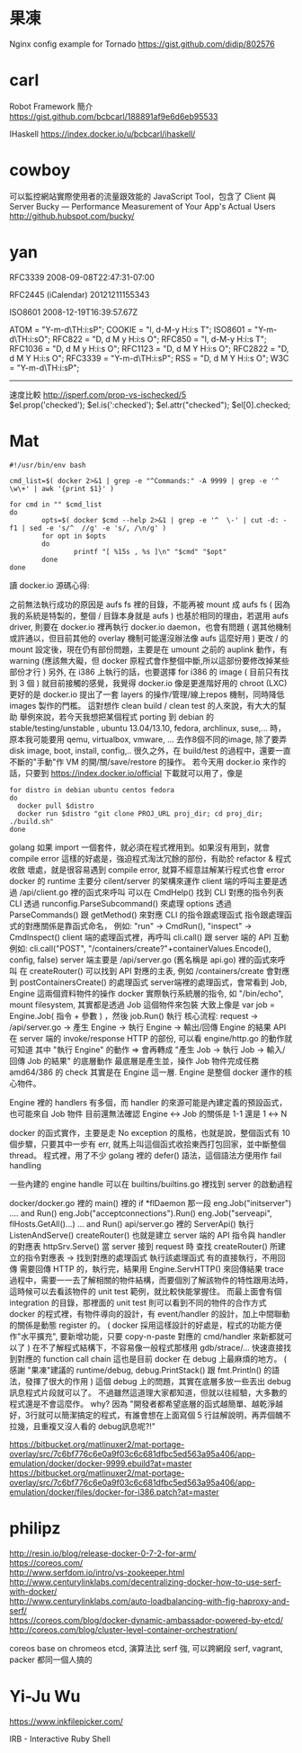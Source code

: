# 果凍

Nginx config example for Tornado
<https://gist.github.com/didip/802576>  


# carl

Robot Framework 簡介
<https://gist.github.com/bcbcarl/188891af9e6d6eb95533>  

IHaskell
<https://index.docker.io/u/bcbcarl/ihaskell/>  


# cowboy

可以監控網站實際使用者的流量跟效能的 JavaScript Tool，包含了 Client 與 Server 
Bucky — Performance Measurement of Your App's Actual Users
<http://github.hubspot.com/bucky/>  


# yan

RFC3339
2008-09-08T22:47:31-07:00

RFC2445 (iCalendar)
20121211155343

ISO8601
2008-12-19T16:39:57.67Z

ATOM = "Y-m-d\TH:i:sP";
COOKIE = "l, d-M-y H:i:s T";
ISO8601 = "Y-m-d\TH:i:sO";
RFC822 = "D, d M y H:i:s O";
RFC850 = "l, d-M-y H:i:s T";
RFC1036 = "D, d M y H:i:s O";
RFC1123 = "D, d M Y H:i:s O";
RFC2822 = "D, d M Y H:i:s O";
RFC3339 = "Y-m-d\TH:i:sP";
RSS = "D, d M Y H:i:s O";
W3C = "Y-m-d\TH:i:sP";

----
速度比較
<http://jsperf.com/prop-vs-ischecked/5>  
$el.prop('checked');
$el.is(':checked');
$el.attr("checked");
$el[0].checked;



# Mat



    #!/usr/bin/env bash
    
    cmd_list=$( docker 2>&1 | grep -e "^Commands:" -A 9999 | grep -e '^    \w\+' | awk '{print $1}' )
    
    for cmd in "" $cmd_list                                                                                                 
    do
            opts=$( docker $cmd --help 2>&1 | grep -e '^  \-' | cut -d: -f1 | sed -e 's/^  //g' -e 's/, /\n/g' )
            for opt in $opts
            do
                    printf "[ %15s , %s ]\n" "$cmd" "$opt"
            done
    done



讀 docker.io 源碼心得:

之前無法執行成功的原因是 aufs fs 裡的目錄，不能再被 mount 成 aufs fs
( 因為我的系統是特製的，整個 / 目錄本身就是 aufs )
也基於相同的理由，若選用 aufs driver, 則要在 docker.io 裡再執行 docker.io daemon，也會有問題
( 選其他機制或許通以，但目前其他的 overlay 機制可能還沒辦法像 aufs 這麼好用 )
更改 / 的 mount 設定後，現在仍有部份問題，主要是在 umount 之前的 auplink 動作，有 warning 
(應該無大礙，但 docker 原程式會作整個中斷,所以這部份要修改掉某些部份才行  )
另外, 在 i386 上執行的話，也要選擇 for i386 的 image ( 目前只有找到 3 個 )
就目前接觸的感覺，我覺得 docker.io 像是更進階好用的 chroot (LXC)
更好的是 docker.io 提出了一套 layers 的操作/管理/線上repos 機制，同時降低 images 製作的門檻。
這對想作 clean build / clean test 的人來說，有大大的幫助
舉例來說，若今天我想把某個程式 porting 到 debian 的 stable/testing/unstable , ubuntu 13.04/13.10, fedora, archlinux, suse,... 時，原本我可能要用 qemu, virtualbox, vmware, ... 去作8個不同的image, 
除了要弄 disk image, boot, install, config,.. 很久之外，在 build/test 的過程中，還要一直不斷的"手動"作 VM 的開/關/save/restore 的操作。
若今天用 docker.io 來作的話，只要到 <https://index.docker.io/official>   下載就可以用了，像是

    for distro in debian ubuntu centos fedora
    do 
      docker pull $distro
      docker run $distro "git clone PROJ_URL proj_dir; cd proj_dir; ./build.sh"
    done


golang 如果 import 一個套件，就必須在程式裡用到。如果沒有用到，就會 compile error
這樣的好處是，強迫程式淘汰冗餘的部份，有助於 refactor & 程式收斂
壞處，就是很容易遇到 compile error, 就算不經意註解某行程式也會 error
docker 的 runtime 主要分 cilent/server 的架構來運作
client 端的呼叫主要是透過 /api/client.go 裡的函式來呼叫
可以在 CmdHelp() 找到 CLI 對應的指令列表
CLI 透過 runconfig.ParseSubcommand() 來處理 options 
透過 ParseCommands() 跟 getMethod() 來對應 CLI 的指令跟處理函式
指令跟處理函式的對應關係是靠函式命名，
例如: "run" -> CmdRun(), "inspect" -> CmdInspect()
client 端的處理函式裡，再呼叫 cli.call() 跟 server 端的 API 互動
例如: cli.call("POST", "/containers/create?"+containerValues.Encode(), config, false)
server 端主要是 /api/server.go (舊名稱是 api.go) 裡的函式來呼叫
在 createRouter() 可以找到 API 對應的主表, 
例如 /containers/create 會對應到 postContainersCreate() 的處理函式
server端裡的處理函式，會常看到 Job, Engine 這兩個資料物件的操作
docker 實際執行系統層的指令, 如 "/bin/echo", mount filesystem, 其實都是透過 Job 這個物件來包裝
大致上像是 var job = Engine.Job( 指令 + 參數 ) ，然後 job.Run() 執行
核心流程:
request -> /api/server.go -> 產生 Engine -> 執行 Engine -> 輸出/回傳 Engine 的結果
API 在 server 端的 invoke/response HTTP 的部份, 可以看 engine/http.go 的動作就可知道
其中 "執行 Engine" 的動作 => 會再轉成 "產生 Job -> 執行 Job -> 輸入/回傳 Job 的結果" 的底層動作
最底層是產生並，操作 Job 物件完成任務
amd64/386 的 check 其實是在 Engine 這一層. 
Engine 是整個 docker 運作的核心物件。

Engine 裡的 handlers 有多個，而 handler 的來源可能是內建定義的預設函式，也可能來自 Job 物件
目前還無法確認 Engine ↔ Job 的關係是 1-1 還是 1 ↔ N 

docker 的函式實作，主要是走 No exception 的風格，也就是說，整個函式有 10 個步驟，只要其中一步有 err, 就馬上叫這個函式收拾東西打包回家，並中斷整個 thread。
程式裡，用了不少 golang 裡的 defer() 語法，這個語法方便用作 fail handling

一些內建的 engine handle 可以在 builtins/builtins.go 裡找到
server 的啟動過程

docker/docker.go 裡的 main() 裡的 if *flDaemon  那一段
eng.Job("initserver")   .... and Run()
eng.Job("acceptconnections").Run()
eng.Job("serveapi", flHosts.GetAll()...) ... and Run()
api/server.go 裡的 ServerApi()
執行 ListenAndServe()
createRouter()  也就是建立 server 端的 API 指令與 handler 的對應表
httpSrv.Serve()
當 server 接到 request 時
查找 createRouter() 所建立的指令對應表 -> 找到對應的處理函式
執行該處理函式
有的直接執行，不用回傳
需要回傳 HTTP 的，執行完，結果用 Engine.ServHTTP() 來回傳結果
trace 過程中，需要一一去了解相關的物件結構，而要個別了解該物件的特性跟用法時，這時候可以去看該物件的 unit test 範例，就比較快能掌握住。
而最上面會有個 integration 的目錄，那裡面的 unit test 則可以看到不同的物件的合作方式
docker 的程式裡，有物件導向的設計，有 event/handler 的設計，加上中間聯動的關係是動態 register 的。
( docker 採用這樣設計的好處是，程式的功能方便作"水平擴充", 要新增功能，只要 copy-n-paste 對應的 cmd/handler 來新都就可以了 )
在不了解程式結構下，不容易像一般程式那樣用 gdb/strace/... 快速直接找到對應的 function call chain 
這也是目前 docker 在 debug 上最麻煩的地方。
( 感謝 "果凍"建議的 runtime/debug, debug.PrintStack() 跟 fmt.Println() 的語法，發揮了很大的作用 )
這個 debug 上的問題，其實在底層多放一些丟出 debug 訊息程式片段就可以了。
不過雖然這道理大家都知道，但就以往經驗，大多數的程式還是不會這麼作。
why? 因為 "開發者都希望底層的函式越簡單、越乾淨越好，3行就可以簡潔搞定的程式，有誰會想在上面寫個 5 行註解說明，再弄個醜不拉幾，且重複又沒人看的 debug訊息呢?!"

<https://bitbucket.org/matlinuxer2/mat-portage-overlay/src/7c6bf776c6e0a9f03c6c681dfbc5ed563a95a406/app-emulation/docker/docker-9999.ebuild?at=master>  
<https://bitbucket.org/matlinuxer2/mat-portage-overlay/src/7c6bf776c6e0a9f03c6c681dfbc5ed563a95a406/app-emulation/docker/files/docker-for-i386.patch?at=master>  

# philipz

<http://resin.io/blog/release-docker-0-7-2-for-arm/>  
<https://coreos.com/>  
<http://www.serfdom.io/intro/vs-zookeeper.html>  
<http://www.centurylinklabs.com/decentralizing-docker-how-to-use-serf-with-docker/>  
<http://www.centurylinklabs.com/auto-loadbalancing-with-fig-haproxy-and-serf/>  
<https://coreos.com/blog/docker-dynamic-ambassador-powered-by-etcd/>  
<http://coreos.com/blog/cluster-level-container-orchestration/>  

coreos base on chromeos
etcd, 演算法比 serf 強, 可以跨網段 
serf, vagrant, packer 都同一個人搞的

# Yi-Ju Wu

<https://www.inkfilepicker.com/>  

IRB - Interactive Ruby Shell